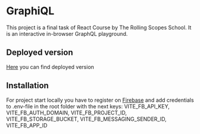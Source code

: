 # GraphiQL

This project is a final task of React Course by The Rolling Scopes School. It is an interactive in-browser GraphQL playground.

## Deployed version
[Here](https://lazy-loaders-graphiql.netlify.app/) you can find deployed version

## Installation
For project start locally you have to register on [Firebase](https://firebase.google.com/) and add credentials to .env-file in the root folder with the next keys: VITE_FB_API_KEY, VITE_FB_AUTH_DOMAIN, VITE_FB_PROJECT_ID, VITE_FB_STORAGE_BUCKET, VITE_FB_MESSAGING_SENDER_ID, VITE_FB_APP_ID
